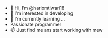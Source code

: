 - 👋 Hi, I’m @hariomtiwari18
- 👀 I’m interested in developing 
- 🌱 I’m currently learning ...
- Passionate programmer
- 📫 Just find me ans start working with mew 


<!---
hariomtiwari18/hariomtiwari18 is a ✨ special ✨ repository because its `README.md` (this file) appears on your GitHub profile.
You can click the Preview link to take a look at your changes.
--->
